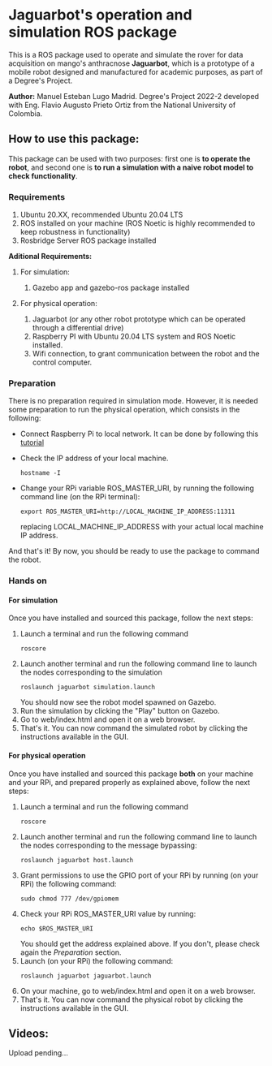 # Jaguarbot's operation and simulation ROS package

This is a ROS package used to operate and simulate the rover for data acquisition on mango's anthracnose **Jaguarbot**, which is a prototype of a mobile robot designed and manufactured for academic purposes, as part of a Degree's Project.

**Author:** Manuel Esteban Lugo Madrid. Degree's Project 2022-2 developed with Eng. Flavio Augusto Prieto Ortiz from the National University of Colombia.

## How to use this package:

This package can be used with two purposes: first one is **to operate the robot**, and second one is **to run a simulation with a naive robot model to check functionality**.

### Requirements
1. Ubuntu 20.XX, recommended Ubuntu 20.04 LTS
2. ROS installed on your machine (ROS Noetic is highly recommended to keep robustness in functionality)
3. Rosbridge Server ROS package installed

**Aditional Requirements:**
1. For simulation:
   1. Gazebo app and gazebo-ros package installed

2. For physical operation:
   1. Jaguarbot (or any other robot prototype which can be operated through a differential drive)
   2. Raspberry PI with Ubuntu 20.04 LTS system and ROS Noetic installed.
   3. Wifi connection, to grant communication between the robot and the control computer.

### Preparation
There is no preparation required in simulation mode. However, it is needed some preparation to run the physical operation, which consists in the following:

* Connect Raspberry Pi to local network. It can be done by following this [tutorial](https://youtu.be/sO1pw93GGkU)
* Check the IP address of your local machine.
  ~~~~
  hostname -I
  ~~~~

* Change your RPi variable ROS_MASTER_URI, by running the following command line (on the RPi terminal):

  ~~~~
  export ROS_MASTER_URI=http://LOCAL_MACHINE_IP_ADDRESS:11311
  ~~~~
  replacing LOCAL_MACHINE_IP_ADDRESS with your actual local machine IP address.


And that's it! By now, you should be ready to use the package to command the robot.

### Hands on

#### For simulation
Once you have installed and sourced this package, follow the next steps:
1. Launch a terminal and run the following command
   ~~~~
   roscore
   ~~~~
2. Launch another terminal and run the following command line to launch the nodes corresponding to the simulation
   ~~~~
   roslaunch jaguarbot simulation.launch
   ~~~~
   You should now see the robot model spawned on Gazebo.
3. Run the simulation by clicking the "Play" button on Gazebo.
4. Go to web/index.html and open it on a web browser.
5. That's it. You can now command the simulated robot by clicking the instructions available in the GUI.


#### For physical operation
Once you have installed and sourced this package **both** on your machine and your RPi, and prepared properly as explained above, follow the next steps:
1. Launch a terminal and run the following command
   ~~~~
   roscore
   ~~~~
2. Launch another terminal and run the following command line to launch the nodes corresponding to the message bypassing:
   ~~~~
   roslaunch jaguarbot host.launch
   ~~~~
3. Grant permissions to use the GPIO port of your RPi by running (on your RPi) the following command:
   ~~~~
   sudo chmod 777 /dev/gpiomem
   ~~~~
4. Check your RPi ROS_MASTER_URI value by running:
   ~~~~
   echo $ROS_MASTER_URI
   ~~~~
   You should get the address explained above. If you don't, please check again the *Preparation* section.
5. Launch (on your RPi) the following command:
   ~~~~
   roslaunch jaguarbot jaguarbot.launch
   ~~~~
6. On your machine, go to web/index.html and open it on a web browser.
7. That's it. You can now command the physical robot by clicking the instructions available in the GUI.


## Videos:

Upload pending...
